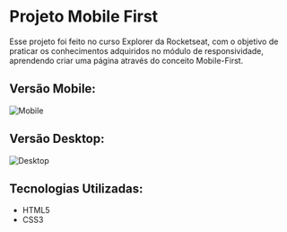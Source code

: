 
# Projeto Mobile First

Esse projeto foi feito no curso Explorer da Rocketseat, com o objetivo de praticar os conhecimentos adquiridos no módulo de responsividade, aprendendo criar uma página através do conceito Mobile-First.






## Versão Mobile:

![Mobile](https://drive.google.com/file/d/1R4UJyYa5dzpfTn1GLyt-_9u5_meqeJ1k/view?usp=share_link)

## Versão Desktop:

![Desktop](https://drive.google.com/file/d/1aleAYv4RKWYePWcmySn48vhkKuekaHSy/view?usp=share_link)

## Tecnologias Utilizadas:

- HTML5
- CSS3

